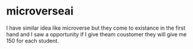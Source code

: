# microverseai
I have similar idea like microverse but they come to existance in the first hand and I saw a opportunity if I give theam coustomer they will give me 150 for each student.

